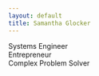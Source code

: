 ```yaml
---
layout: default
title: Samantha Glocker
---
```


<p class="subtitle">
    Systems Engineer<br>
    Entrepreneur<br>
    Complex Problem Solver
    <a href="https://www.linkedin.com/in/your-profile" target="_blank" class="linkedin-icon">
        <i class="fab fa-linkedin"></i>
    </a>
</p>
